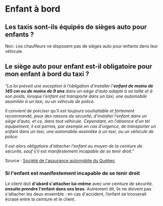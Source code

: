 # Enfant à bord

## Les taxis sont-ils équipés de sièges auto pour enfants ?

Non. Les chauffeurs ne disposent pas de sièges auto pour enfants dans leur véhicule.

## Le siège auto pour enfant est-il obligatoire pour mon enfant à bord du taxi ?

_"La loi prévoit une exception à l’obligation d’installer l’**enfant de moins de 145 cm ou de moins de 9 ans** dans un siège d’auto adapté à sa taille et à son poids, lorsque l’enfant est transporté dans un taxi, une automobile assimilée à un taxi, ou un véhicule de police._

_Il convient de préciser qu’il est toujours souhaitable et fortement recommandé, pour des raisons de sécurité, d’installer l’enfant dans un siège d’auto, et ce, dans tout véhicule. Cependant, en l’absence d’un tel équipement, il est permis, par exemple en cas d’urgence, de transporter un enfant dans un taxi, une automobile assimilée à un taxi, ou un véhicule de police._

_Il est alors obligatoire d'attacher l'enfant au moyen de la ceinture de sécurité, sauf s’il est manifestement incapable de se tenir droit."_

Source : [Société de l'assurance automobile du Québec](https://saaq.gouv.qc.ca/securite-routiere/comportements/sieges-auto-enfants/transport-enfants-vehicule-autre)

### Si l'enfant est manifestement incapable de se tenir droit

Le client doit **d'abord s'attacher lui-même** avec une ceinture de sécurité, **ensuite prendre l'enfant dans ses bras**. Autrement dit, ils ne doivent pas s'attacher les deux ensemble : en cas d'accident, l’enfant se trouverait écrasé entre la ceinture et le client.
